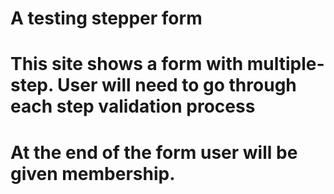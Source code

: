 # A testing stepper form
# This site shows a form with multiple-step. User will need to go through each step validation process
# At the end of the form user will be given membership.
